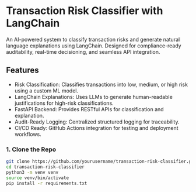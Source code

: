 # Transaction Risk Classifier with LangChain

An AI-powered system to classify transaction risks and generate natural language explanations using LangChain. Designed for compliance-ready auditability, real-time decisioning, and seamless API integration.

## Features

- Risk Classification: Classifies transactions into low, medium, or high risk using a custom ML model.
- LangChain Explanations: Uses LLMs to generate human-readable justifications for high-risk classifications.
- FastAPI Backend: Provides RESTful APIs for classification and explanation.
- Audit-Ready Logging: Centralized structured logging for traceability.
- CI/CD Ready: GitHub Actions integration for testing and deployment workflows.



### 1. Clone the Repo
```bash
git clone https://github.com/yourusername/transaction-risk-classifier.git
cd transaction-risk-classifier
python3 -m venv venv
source venv/bin/activate
pip install -r requirements.txt
